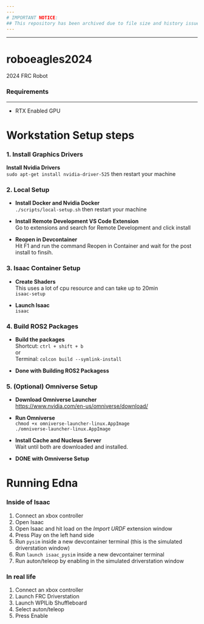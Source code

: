 ```yaml
---
---
# IMPORTANT NOTICE:
## This repository has been archived due to file size and history issues. Please see the new repository: [https://github.com/RoboEagles4828/rift2024](url)
---
```

---
# roboeagles2024
2024 FRC Robot

### Requirements
-------
- RTX Enabled GPU

# Workstation Setup steps

### 1. Install Graphics Drivers

 **Install Nvidia Drivers** \
`sudo apt-get install nvidia-driver-525` then restart your machine

### 2. Local Setup
- **Install Docker and Nvidia Docker** \
`./scripts/local-setup.sh` then restart your machine

- **Install Remote Development VS Code Extension** \
Go to extensions and search for Remote Development and click install

- **Reopen in Devcontainer** \
Hit F1 and run the command Reopen in Container and wait for the post install to finsih.

### 3. Isaac Container Setup

- **Create Shaders** \
This uses a lot of cpu resource and can take up to 20min \
`isaac-setup`

- **Launch Isaac** \
`isaac`

### 4. Build ROS2 Packages

- **Build the packages** \
Shortcut: `ctrl + shift + b` \
or \
Terminal: `colcon build --symlink-install`

- **Done with Building ROS2 Packagess**

### 5. (Optional) Omniverse Setup

- **Download Omniverse Launcher** \
https://www.nvidia.com/en-us/omniverse/download/

- **Run Omniverse** \
`chmod +x omniverse-launcher-linux.AppImage` \
`./omniverse-launcher-linux.AppImage`

- **Install Cache and Nucleus Server** \
Wait until both are downloaded and installed.

- **DONE with Omniverse Setup**
# Running Edna

### Inside of Isaac

1. Connect an xbox controller
2. Open Isaac
3. Open Isaac and hit load on the *Import URDF* extension window
4. Press Play on the left hand side
5. Run `pysim` inside a new devcontainer terminal (this is the simulated driverstation window)
6. Run `launch isaac_pysim` inside a new devcontainer terminal
7. Run auton/teleop by enabling in the simulated driverstation window

### In real life

1. Connect an xbox controller
2. Launch FRC Driverstation
3. Launch WPILib Shuffleboard
4. Select auton/teleop
5. Press Enable
